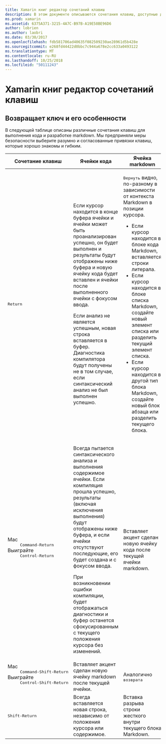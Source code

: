 ```yaml
---
title: Xamarin книг редактор сочетаний клавиш
description: В этом документе описываются сочетания клавиш, доступные для использования в редакторе Xamarin Workbooks. В частности он рассматривает различные способы используется клавиша Return.
ms.prod: xamarin
ms.assetid: 6375A371-3215-4A7C-B97B-A19E58BE96D6
author: lobrien
ms.author: laobri
ms.date: 03/30/2017
ms.openlocfilehash: fdb581706ad40635f082509230ae28961d5b428e
ms.sourcegitcommit: e268fd44422d0bbc7c944a678e2cc633a0493122
ms.translationtype: MT
ms.contentlocale: ru-RU
ms.lasthandoff: 10/25/2018
ms.locfileid: "50111243"
---
```

# <a name="xamarin-workbooks-editor-keyboard-shortcuts"></a>Xamarin книг редактор сочетаний клавиш

## <a name="the-return-key-and-its-nuances"></a>Возвращает ключ и его особенности

В следующей таблице описаны различные сочетания клавиш для выполнения кода и разработке markdown. Мы предприняли меры безопасности выберите разумно и согласованные привязки клавиш, которые хорошо знакомы и гибким.

|Сочетание клавиш|Ячейки кода|Ячейка markdown|
|--- |--- |--- |
|<kbd>Return</kbd>|<p>Если курсор находится в конце буфера ячейки и ячейки может быть проанализирован успешно, он будет выполнен и результаты будут отображены ниже буфера и новую ячейку кода будет вставлен и ячейки после выполненного ячейки с фокусом ввода.</p><p>Если анализ не является успешным, новая строка вставляется в буфер. Диагностика компилятора будут получены не в том случае, если синтаксический анализ не был выполнен успешно.</p>|<p><kbd>Вернуть</kbd> видно, по-разному в зависимости от контекста Markdown в позиции курсора.</p><ul><li>Если курсор находится в блоке кода Markdown, вставляется строки литерала.</li><li>Если курсор находится в блоке списка Markdown, создайте новый элемент списка или разделить текущий элемент списка.</li><li>Если курсор находится в другой тип блока Markdown, создайте новый блок абзаца или разделить текущего блока.</li></ul>|
|<dl><dt>Mac</dt><dd><kbd>Command‑Return</kbd></dd><dt>Выиграйте</dt><dd><kbd>Control‑Return</kbd></dd></dl>|<p>Всегда пытается синтаксического анализа и выполнения содержимое ячейки. Если компиляция прошла успешно, результаты (включая исключения выполнения) будут отображены ниже буфера, и если ячейки отсутствуют последующие, его будет создана и с фокусом ввода.</p><p>При возникновении ошибки компиляции, будет отображаться диагностики и буфер останется сфокусированным с текущего положения курсора без изменений.</p>|Вставляет акцент сделан новую ячейку кода после текущей ячейки markdown.|
|<dl><dt>Mac</dt><dd><kbd>Command‑Shift‑Return</kbd><dd><dt>Выиграйте</dt><dd><kbd>Control‑Shift‑Return</kbd></dd></dl>|Вставляет акцент сделан новую ячейку markdown после текущей ячейки.|Аналогично <kbd>возврата</kbd>|
|<kbd>Shift‑Return</kbd>|Всегда вставляется новая строка, независимо от положения курсора или содержимое.|Вставка разрыва строки жесткого внутри текущего блока Markdown.|
